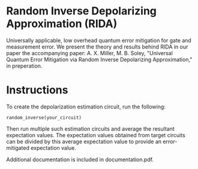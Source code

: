 # Random Inverse Depolarizing Approximation (RIDA)

Universally applicable, low overhead quantum error mitigation for gate and measurement error. We present the theory and results behind RIDA in our paper the accompanying paper: A. X. Miller, M. B. Soley, "Universal Quantum Error Mitigation via Random Inverse Depolarizing Approximation," in preperation.
 
 # Instructions
 
 To create the depolarization estimation circuit, run the following:
 
 ```
random_inverse(your_circuit)
 ```
 Then run multiple such estimation circuits and average the resultant expectation values. The expectation values obtained from target circuits can be divided by this average expectation value to provide an error-mitigated expectation value.

 Additional documentation is included in documentation.pdf.
